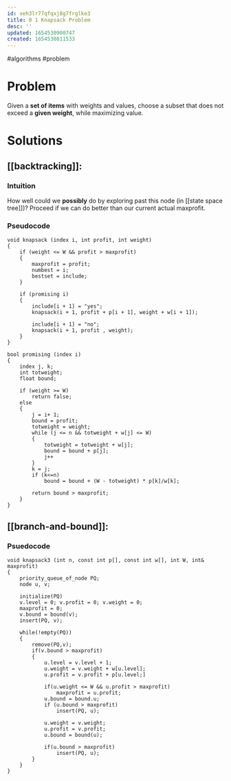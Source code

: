 ```yaml
---
id: veh3lr77qfqxj8g7frglke3
title: 0 1 Knapsack Problem
desc: ''
updated: 1654530900747
created: 1654530811533
---
```

#algorithms #problem
# Problem
Given a **set of items** with weights and values, choose a subset that does not exceed a **given weight**, while maximizing value.

# Solutions
## [[backtracking]]:
### Intuition
How well could we **possibly** do by exploring past this node (in [[state space tree]])?  Proceed if we can do better than our current actual maxprofit.
### Pseudocode
```
void knapsack (index i, int profit, int weight)
{
	if (weight <= W && profit > maxprofit)
	{
		maxprofit = profit;
		numbest = i;
		bestset = include;
	}
	
	if (promising i)
	{
		include[i + 1] = "yes";
		knapsack(i + 1, profit + p[i + 1], weight + w[i + 1]);
		
		include[i + 1] = "no";
		knapsack(i + 1, profit , weight);
	}
}

bool promising (index i)
{
	index j, k;
	int totweight;
	float bound;
	
	if (weight >= W)
		return false;
	else
	{
		j = i+ 1;
		bound = profit;
		totweight = weight;
		while (j <= n && totweight + w[j] <= W)
		{
			totweight = totweight + w[j];
			bound = bound + p[j];
			j++
		}
		k = j;
		if (k<=n)
			bound = bound + (W - totweight) * p[k]/w[k];
		
		return bound > maxprofit;
	}
}
```
## [[branch-and-bound]]:
### Psuedocode
```
void knapsack3 (int n, const int p[], const int w[], int W, int& maxprofit)
{
	priority_queue_of_node PQ;
	node u, v;
	
	initialize(PQ)
	v.level = 0; v.profit = 0; v.weight = 0;
	maxprofit = 0;
	v.bound = bound(v);
	insert(PQ, v);
	
	while(!empty(PQ))
	{
		remove(PQ,v);
		if(v.bound > maxprofit)
		{
			u.level = v.level + 1;
			u.weight = v.weight + w[u.level];
			u.profit = v.profit + p[u.level;]
			
			if(u.weight <= W && u.profit > maxprofit)
				maxprofit = u.profit;
			u.bound = bound.u;
			if (u.bound > maxprofit)
				insert(PQ, u);
			
			u.weight = v.weight;
			u.profit = v.profit;
			u.bound = bound(u);
			
			if(u.bound > maxprofit)
				insert(PQ, u);
		}
	}
}
```

